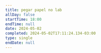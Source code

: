 ```yaml
---
title: pegar papel no lab
allDay: false
startTime: 18:00
endTime: null
date: 2024-05-02
completed: 2024-05-02T17:11:24.134-03:00
type: single
endDate: null
---
```

